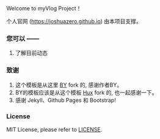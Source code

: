 Welcome to myVlog Project！

个人官网 (https://joshuazero.github.io) 由本项目支撑。

### 您可以 ——

1. 了解目前动态

### 致谢

1. 这个模板是从这里 [BY](https://github.com/qiubaiying/qiubaiying.github.io) fork 的, 感谢作者BY。 
2. BY的模板应该是从这个模板 [Hux](https://github.com/Huxpro/huxpro.github.io) fork 的, 也一起感谢一下。
3. 感谢 Jekyll、Github Pages 和 Bootstrap!

### License

MIT License, please refer to [LICENSE](https://github.com/Joshuazerp/Joshuazero.github.io/blob/master/LICENSE).
